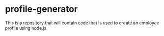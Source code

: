 # profile-generator
This is a repository that will contain code that is used to create an employee profile using node.js. 
